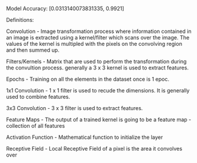 Model Accuracy: [0.0313140073831335, 0.9921]


Definitions:



Convolution - Image transformation process where information contained in an image is extracted using a kernel/filter which scans over the image. The values of the kernel is multipled with the pixels on the convolving region and then summed up.  


Filters/Kernels - Matrix that are used to perform the transformation during the convultion process. generally a 3 x 3 kernel is used to extract features.


Epochs - Training on all the elements in the dataset once is 1 epoc.


1x1 Convolution - 1 x 1 filter is used to recude the dimensions. It is generally used to combine features.


3x3 Convolution - 3 x 3 filter is used to extract features.


Feature Maps - The output of a trained kernel is going to be a feature map - collection of all features


Activation Function - Mathematical function to initialize the layer


Receptive Field - Local Receptive Field of a pixel is the area it convolves over
